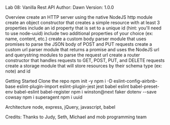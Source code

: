 Lab 08: Vanilla Rest API
Author: Dawn Version: 1.0.0

Overview
create an HTTP server using the native NodeJS http module
create an object constructor that creates a simple resource with at least 3 properties
include an id property that is set to a unique id (hint: you'll need to use node-uuid)
include two additional properties of your choice (ex: name, content, etc.)
create a custom body parser module that uses promises to parse the JSON body of POST and PUT requests
create a custom url parser module that returns a promise and uses the NodeJS url and querystring modules to parse the request url
create a router constructor that handles requests to GET, POST, PUT, and DELETE requests
create a storage module that will store resources by their schema type (ex: note) and id

Getting Started
Clone the repo
npm init -y
npm i -D eslint-config-airbnb-base eslint-plugin-import eslint-plugin-jest jest babel eslint babel-preset-env babel-eslint babel-register
npm i winston@next faker dotenv --save cowsay
npm i superagent
npm i uuid


Architecture
node, express, jQuery, javascript, babel

Credits:
Thanks to Judy, Seth, Michael and mob programming team